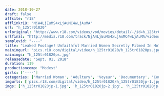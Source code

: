 ```yaml
---
date: 2018-10-27
draft: false
affsite: "r18"
afflinkr18: "NjA4LjEuMS4xLjAuMC4wLjAuMA"
url: "h_125tr01820"
urloriginal: "http://www.r18.com/videos/vod/movies/detail/-/id=h_125tr01820"
urlfinal: "http://media.r18.com/track/NjA4LjEuMS4xLjAuMC4wLjAuMA/videos/vod/movies/detail/-/id=h_125tr01820"
samplevid: "----"
title: "Leaked Footage! Unfaithful Married Women Secretly Filmed In Hotel Rooms! POV! Peeping! Unfaithful Housewives Committing Adultery Caught On Film!"
mainimgurl: "pics.r18.com/digital/video/h_125tr01820/h_125tr01820ps.jpg"
mainimgs: "h_125tr01820ps.jpg"
releasedate: "Sept. 01, 2018"
duration: 119
productioncomp: "Modest"
girls: ['----']
categories: ['Married Woman', 'Adultery', 'Voyeur', 'Documentary', 'Couple', 'Gonzo']
imgurls: ['pics.r18.com/digital/video/h_125tr01820/h_125tr01820jp-1.jpg', 'pics.r18.com/digital/video/h_125tr01820/h_125tr01820jp-2.jpg', 'pics.r18.com/digital/video/h_125tr01820/h_125tr01820jp-3.jpg', 'pics.r18.com/digital/video/h_125tr01820/h_125tr01820jp-4.jpg', 'pics.r18.com/digital/video/h_125tr01820/h_125tr01820jp-5.jpg', 'pics.r18.com/digital/video/h_125tr01820/h_125tr01820jp-6.jpg', 'pics.r18.com/digital/video/h_125tr01820/h_125tr01820jp-7.jpg', 'pics.r18.com/digital/video/h_125tr01820/h_125tr01820jp-8.jpg', 'pics.r18.com/digital/video/h_125tr01820/h_125tr01820jp-9.jpg', 'pics.r18.com/digital/video/h_125tr01820/h_125tr01820jp-10.jpg', 'pics.r18.com/digital/video/h_125tr01820/h_125tr01820jp-11.jpg', 'pics.r18.com/digital/video/h_125tr01820/h_125tr01820jp-12.jpg', 'pics.r18.com/digital/video/h_125tr01820/h_125tr01820jp-13.jpg', 'pics.r18.com/digital/video/h_125tr01820/h_125tr01820jp-14.jpg', 'pics.r18.com/digital/video/h_125tr01820/h_125tr01820jp-15.jpg', 'pics.r18.com/digital/video/h_125tr01820/h_125tr01820jp-16.jpg', 'pics.r18.com/digital/video/h_125tr01820/h_125tr01820jp-17.jpg', 'pics.r18.com/digital/video/h_125tr01820/h_125tr01820jp-18.jpg', 'pics.r18.com/digital/video/h_125tr01820/h_125tr01820jp-19.jpg', 'pics.r18.com/digital/video/h_125tr01820/h_125tr01820jp-20.jpg']
imgs: ['h_125tr01820jp-1.jpg', 'h_125tr01820jp-2.jpg', 'h_125tr01820jp-3.jpg', 'h_125tr01820jp-4.jpg', 'h_125tr01820jp-5.jpg', 'h_125tr01820jp-6.jpg', 'h_125tr01820jp-7.jpg', 'h_125tr01820jp-8.jpg', 'h_125tr01820jp-9.jpg', 'h_125tr01820jp-10.jpg', 'h_125tr01820jp-11.jpg', 'h_125tr01820jp-12.jpg', 'h_125tr01820jp-13.jpg', 'h_125tr01820jp-14.jpg', 'h_125tr01820jp-15.jpg', 'h_125tr01820jp-16.jpg', 'h_125tr01820jp-17.jpg', 'h_125tr01820jp-18.jpg', 'h_125tr01820jp-19.jpg', 'h_125tr01820jp-20.jpg']
---
```

